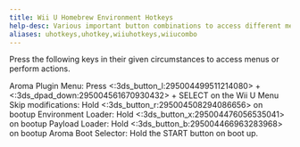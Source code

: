 ```yaml
---
title: Wii U Homebrew Environment Hotkeys
help-desc: Various important button combinations to access different menus or perform certain actions in the Wii U Homebrew environment.
aliases: uhotkeys,uhotkey,wiiuhotkeys,wiiucombo
---
```

Press the following keys in their given circumstances to access menus or perform actions.

Aroma Plugin Menu: Press <:3ds_button_l:295004499511214080> + <:3ds_dpad_down:295004561670930432> + SELECT on the Wii U Menu
Skip modifications: Hold <:3ds_button_r:295004508294086656> on bootup
Environment Loader: Hold <:3ds_button_x:295004476056535041> on bootup
Payload Loader: Hold <:3ds_button_b:295004466963283968> on bootup
Aroma Boot Selector: Hold the START button on boot up.